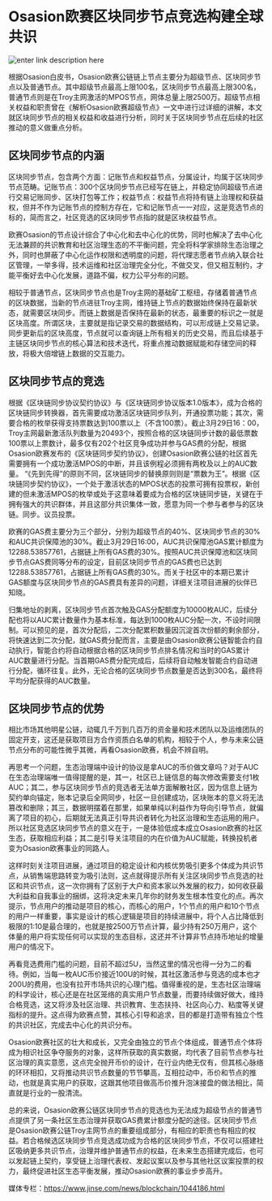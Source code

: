 # ****Osasion欧赛区块同步节点竞选构建全球共识****

![enter link description here](https://github.com/AUC-IO/AUC--publicity/blob/main/%E5%9B%BE%E7%89%87/0329%E5%B0%81%E9%9D%A2%E5%9B%BE.jpg)

根据Osasion白皮书，Osasion欧赛公链链上节点主要分为超级节点、区块同步节点以及普通节点。其中超级节点最高上限100名，区块同步节点最高上限300名，普通节点则是在Troy主网激活的MPOS节点，网体总量上限2500万。超级节点相关权益和职责曾在《解析Osasion欧赛超级节点》一文中进行过详细的讲解，本文就区块同步节点的相关权益和收益进行分析，同时关于区块同步节点在后续的社区推动的意义做重点分析。

## **区块同步节点的内涵**

区块同步节点，包含两个方面：记账节点和权益节点，分属设计，均属于区块同步节点范畴。记账节点：300个区块同步节点已经写在链上，并稳定协同超级节点进行交易记账同步、区块打包等工作；权益节点：权益节点将持有链上治理权和获益权，但并不作为记账节点的控制方存在，它和记账节点一一对应，这是竞选节点的标的，简而言之，社区竞选的区块同步节点指的就是区块权益节点。

欧赛Osasion的节点设计综合了中心化和去中心化的优势，同时也解决了去中心化无法兼顾的共识教育和社区治理生态的不平衡问题，完全将科学家排除生态治理之外，同时也屏蔽了中心化运作权限和透明度的问题，将代理志愿者节点纳入联合社区管理，一举多得，技术运维和社区治理完全分化，不做交叉，但又相互制约，才能平衡好去中心化发展，道路不偏，权力公平分布的问题。

相较于普通节点，区块同步节点也是Troy主网的基础矿工枢纽，存储着普通节点的区块数据，当新的节点进驻Troy主网，维持链上节点的数据始终保持在最新状态，就需要区块同步。而链上数据是否保持在最新的状态，最重要的标识之一就是区块高度。所谓区块，主要就是指记录交易的数据结构，可以形成链上交易记录。同步更新后的区块高度，节点就可以查询链上所有相关的历史交易，而且后续基于主链区块同步节点的核心算法和技术迭代，将重点推动数据赋能和存储空间的释放，将极大倍增链上数据的交互能力。

## **区块同步节点的竞选**

根据《区块链同步协议契约协议》与《区块链同步协议版本1.0版本》，成为合格的区块链同步转换器，首先需要成功激活区块链同步队列，开通投票功能；其次，需要合格的枚举获得支持票数达到100票以上（不含100票）。截止3月29日16：00，Troy主网最新激活队列数量为20493个，按照合格的区块链同步计数的最低票数100票以上票数计，最多仅有202个社区竞争成功并参与GAS费的分配，根据Osasion欧赛发布的《区块链同步契约协议》，创建Osasion欧赛公链的社区首先需要拥有一个成功激活MPOS的中断，并且该例程必须拥有两枚及以上的AUC数量。 “《先到先得”的原则不同，区块链同步的替换原则则是“票数为王”。根据《区块链同步契约协议》，一个处于激活状态的MPOS状态的投票可拥有投票权，新创建的但未激活MPOS的枚举或处于这意味着要成为合格的区块链同步链，关键在于拥有强大的共识群体，并且这部分共识集体一致，愿意为同一个参与者参与的区块链。同步。议员投票。

欧赛的GAS费主要分为三个部分，分别为超级节点的40%、区块同步节点的30%和AUC共识保障池的30%。截止3月29日16:00，AUC共识保障池GAS累计额度为12288.53857761，占据链上所有GAS费的30%。按照AUC共识保障池和区块同步节点GAS费同等分布的设定，目前区块同步节点的GAS费也已达到12288.53857761，占据链上所有GAS费的30%。而关于社区中的本期已累计GAS额度与区块同步节点的GAS费具有差异的问题，详细关注项目进展的伙伴已知晓。

归集地址的剥离，区块同步节点首次触及GAS分配额度为10000枚AUC，后续分配也将以AUC累计数量作为基本标准，每达到1000枚AUC分配一次，不设时间限制。可以预见的是，首次分配后，二次分配累积数量因沉淀首次份额的剩余部分，将快速达到二次分配，就GAS费分配而言，主要是由Osasion欧赛公链智能合约自动执行，智能合约将自动根据合格的区块同步节点排名情况和当时的GAS累计AUC数量进行分配。当首期GAS费分配完成后，后续将自动触发智能合约自动进行分配，循环往复。此外，无论合格的区块同步节点数量是否达到300名，最终将平均分配获得的AUC数量。

## **区块同步节点的优势**

相比市场其他明星公链，动辄几千万到几百万的资金量和技术团队以及运维团队的固定开支，这还是获取项目方合作资质白名单的机构，相较于个人，参与未来公链节点分布的可能性微乎其微，再看Osasion欧赛，机会不辨自明。

再思考一个问题，生态治理端中设计的协议是拿AUC的币价做文章吗？对于AUC在生态治理端唯一值得提醒的是，其一，社区已上链信息的每次修改需要支付1枚AUC；其二，参与区块同步节点的竞选者无法单方面解散社区，因为信息上链为契约单向锚定，账本记录后全网同步，社区一旦创建成功，区块账本的意义将无法篡改和删除；其三，数据明摆着在那里，如果单纯以利益作为导向引导节点，就偏离了项目的初心，后期就无法真正引导共识者转化为社区治理和生态运用的用户。所以社区竞选区块同步节点的意义在于，一是体验低成本成立Osasion欧赛的社区生态，获取相应利益；其二是引导关注项目的内在价值为AUC赋能，转换投机者变为Osasion欧赛事业的同路人。

这样时刻关注项目进展，通过项目的稳定设计和内核优势吸引更多个体成为共识节点，从销售端思路转变为吸引法则，这点就得提示所有关注区块同步节点竞选的社区和共识节点，这一次你拥有了区别于大户和资本家以外发展的权力，如何收获最大利益和自我事业的捆绑，这将决定未来几年你的财务发生根本性变化的点。再次提示，节点用户的推动是项目的核心，而核心的用户，1个节点的用户和10个节点的用户一样重要，事实是设计的核心逻辑是项目的持续进展中，将个人占比降低到极限的1:10是最合理的，也就是按2500万节点计算，最少持有250万用户，这个体量的用户将实现任何可以实现的生态目标，这还并不计算非节点持币地址的增量用户的情况下。

再看竞选费用门槛的问题，目前不超过5U，当然这里的情况也得一分为二的看待。例如，当每一枚AUC币价接近100U的时候，其社区激活参与竞选的成本也才200U的费用，也没有拉开市场共识的心理门槛。值得重视的是，生态社区治理端的科学设计，核心还是在社区笼络的真实用户节点数量，而要持续做好做大，维持合格竞选，这又将涉及社区治理、共识教育、生态扶持、社区向心力、粘度等关键指标的提升。这点得为欧赛点赞，其核心引导和追求，目的都是打造带有独立个性的共识社区，完成去中心化的共识分布。

Osasion欧赛社区的壮大和成长，又完全由独立的节点个体组成，普通节点个体将成为相识社区争夺服务的对象，这样所获取的真实数据，均代表了目前节点参与社区治理的真实意愿，这点完全抛开币价的设计，在行业内绝无仅有，但其核心脉络的环环相扣，又将推动共识节点数量的节节攀高，互相拉动中，币价和节点的推动，也就是真实用户的获取，这跟其他项目做高币价推升泡沫接盘的做法相比，简直就是行业的一股清流。

总的来说，Osasion欧赛公链区块同步节点的竞选也为无法成为超级节点的普通节点提供了另一条社区生态治理并获取GAS费累计额度分配的途径。区块同步节点是Osasion欧赛公链Troy主网节点的重要组成部分，有相应的职责也有相应的权益。若合格候选区块同步节点竞选成功成为合格的区块同步节点，不仅可以搭建社区吸纳更多共识节点，治理并维护普通节点的权益，在未来生态搭建完成后，也可以发起链上契约，享受链上治理代表权、发起议案以及参与其他社区议案投票的权力，最终促进社区生态平衡发展，推动Osasion欧赛的事业步步高升。

媒体专栏：https://www.jinse.com/news/blockchain/1044186.html
